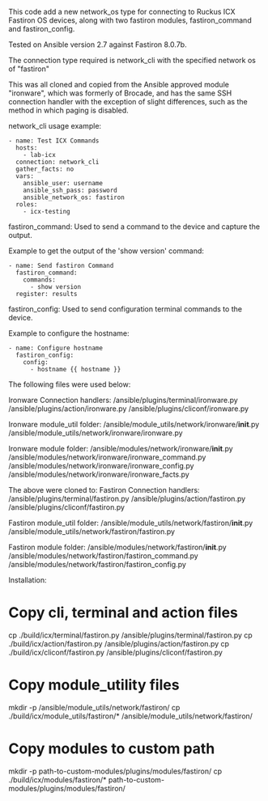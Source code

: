 
This code add a new network_os type for connecting to Ruckus ICX Fastiron OS devices, along with two fastiron modules, fastiron_command and fastiron_config.

Tested on Ansible version 2.7 against Fastiron 8.0.7b.

The connection type required is network_cli with the specified network os of "fastiron"

This was all cloned and copied from the Ansible approved module "ironware", which was formerly of Brocade, and has the same SSH connection handler with the exception of slight differences, such as the method in which paging is disabled.

network_cli usage example:
```
- name: Test ICX Commands
  hosts:
    - lab-icx
  connection: network_cli
  gather_facts: no
  vars:
    ansible_user: username
    ansible_ssh_pass: password
    ansible_network_os: fastiron
  roles:
    - icx-testing
```

fastiron_command:
Used to send a command to the device and capture the output.

Example to get the output of the 'show version' command:
```
- name: Send fastiron Command
  fastiron_command:
    commands:
      - show version
  register: results
```

fastiron_config:
Used to send configuration terminal commands to the device.

Example to configure the hostname:
```
- name: Configure hostname
  fastiron_config:
    config:
      - hostname {{ hostname }}
```

The following files were used below:

Ironware Connection handlers:
/ansible/plugins/terminal/ironware.py
/ansible/plugins/action/ironware.py
/ansible/plugins/cliconf/ironware.py

Ironware module_util folder:
/ansible/module_utils/network/ironware/__init__.py
/ansible/module_utils/network/ironware/ironware.py


Ironware module folder:
/ansible/modules/network/ironware/__init__.py
/ansible/modules/network/ironware/ironware_command.py
/ansible/modules/network/ironware/ironware_config.py
/ansible/modules/network/ironware/ironware_facts.py

The above were cloned to:
Fastiron Connection handlers:
/ansible/plugins/terminal/fastiron.py
/ansible/plugins/action/fastiron.py
/ansible/plugins/cliconf/fastiron.py

Fastiron module_util folder:
/ansible/module_utils/network/fastiron/__init__.py
/ansible/module_utils/network/fastiron/fastiron.py

Fastiron module folder:
/ansible/modules/network/fastiron/__init__.py
/ansible/modules/network/fastiron/fastiron_command.py
/ansible/modules/network/fastiron/fastiron_config.py

Installation:
# Copy cli, terminal and action files
cp ./build/icx/terminal/fastiron.py /ansible/plugins/terminal/fastiron.py
cp ./build/icx/action/fastiron.py /ansible/plugins/action/fastiron.py
cp ./build/icx/cliconf/fastiron.py /ansible/plugins/cliconf/fastiron.py

# Copy module_utility files
mkdir -p /ansible/module_utils/network/fastiron/
cp ./build/icx/module_utils/fastiron/* /ansible/module_utils/network/fastiron/

# Copy modules to custom path
mkdir -p path-to-custom-modules/plugins/modules/fastiron/
cp ./build/icx/modules/fastiron/* path-to-custom-modules/plugins/modules/fastiron/
